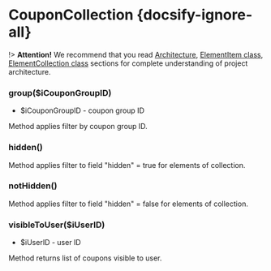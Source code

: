 # CouponCollection {docsify-ignore-all}

!> **Attention!**  We recommend that you read [Architecture](architecture/architecture), [ElementItem class](architecture/item-class/item-class.md),
[ElementCollection class](architecture/collection-class/collection-class.md) sections for complete understanding of  project architecture.

### group($iCouponGroupID)
  * $iCouponGroupID - coupon group ID

Method applies filter by coupon group ID.

### hidden()

Method applies filter to field "hidden" = true for elements of collection.

### notHidden()

Method applies filter to field "hidden" = false for elements of collection.

### visibleToUser($iUserID)
  * $iUserID - user ID

Method returns list of coupons visible to user.